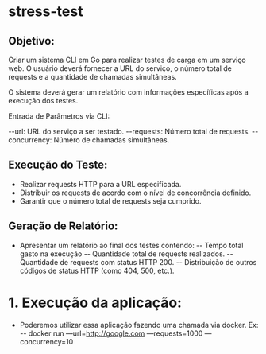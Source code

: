 # stress-test
 
## Objetivo: 

Criar um sistema CLI em Go para realizar testes de carga em um serviço web. O usuário deverá fornecer a URL do serviço, o número total de requests e a quantidade de chamadas simultâneas.


O sistema deverá gerar um relatório com informações específicas após a execução dos testes.

Entrada de Parâmetros via CLI:

--url: URL do serviço a ser testado.
--requests: Número total de requests.
--concurrency: Número de chamadas simultâneas.


## Execução do Teste:

- Realizar requests HTTP para a URL especificada.
- Distribuir os requests de acordo com o nível de concorrência definido.
- Garantir que o número total de requests seja cumprido.

## Geração de Relatório:

- Apresentar um relatório ao final dos testes contendo:
-- Tempo total gasto na execução
-- Quantidade total de requests realizados.
-- Quantidade de requests com status HTTP 200.
-- Distribuição de outros códigos de status HTTP (como 404, 500, etc.).

# 1. Execução da aplicação:

- Poderemos utilizar essa aplicação fazendo uma chamada via docker. Ex:
-- docker run <sua imagem docker> —url=http://google.com —requests=1000 —concurrency=10
